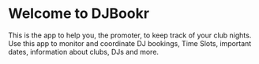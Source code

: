 Welcome to DJBookr
=======

This is the app to help you, the promoter, to keep track of your club nights. Use this app to monitor and coordinate DJ bookings, Time Slots, important dates, information about clubs, DJs and more.
